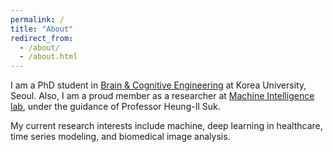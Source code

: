 ```yaml
---
permalink: /
title: "About"
redirect_from: 
  - /about/
  - /about.html
---
```


I am a PhD student in [Brain & Cognitive Engineering](https://brain.korea.ac.kr) at Korea University, Seoul. Also, I am a proud member as a researcher at [Machine Intelligence lab](https://milab.korea.ac.kr), under the guidance of Professor Heung-Il Suk.

My current research interests include machine, deep learning in healthcare, time series modeling, and biomedical image analysis.
